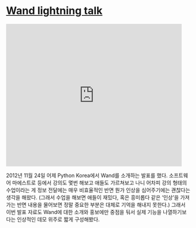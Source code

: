[Wand lightning talk][source]
=============================

<iframe src="https://docs.google.com/presentation/embed?id=1xyyeGo6RGLhM7OC85UOU4Q05rlVdNlClBD1mKh7iUEI&start=false&loop=false&delayms=3000" frameborder="0" width="480" height="389" allowfullscreen="true" mozallowfullscreen="true" webkitallowfullscreen="true"></iframe>

2012년 11월 24일 어제 Python Korea에서 Wand를 소개하는 발표를 했다. 소프트웨어 마에스트로 등에서 강의도 몇번 해보고 애들도 가르쳐보고 나니 어차피 강의 형태의 수업이라는 게 정보 전달에는 매우 비효율적인 반면 뭔가 인상을 심어주기에는 괜찮다는 생각을 해왔다. (그래서 수업을 해보면 애들이 재밌다, 혹은 흥미롭다 같은 ‘인상’을 가져가는 반면 내용을 물어보면 정말 중요한 부분은 대체로 기억을 해내지 못한다.) 그래서 이번 발표 자료도 Wand에 대한 소개와 홍보에만 중점을 둬서 실제 기능을 나열하기보다는 인상적인 데모 위주로 짧게 구성해봤다.

[source]: http://j.mp/pykr2012-wand
